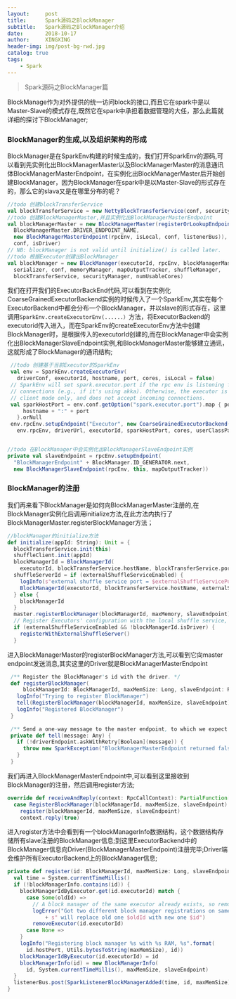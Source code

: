 ```yaml
---
layout:     post
title:      Spark源码之BlockManager
subtitle:   Spark源码之BlockManager介绍
date:       2018-10-17
author:     XINGXING
header-img: img/post-bg-rwd.jpg
catalog: true
tags:
    - Spark
---
```


>
>Spark源码之BlockManager篇
>


BlockManage作为对外提供的统一访问block的接口,而且它在spark中是以Master-Slave的模式存在,既然它在spark中承担着数据管理的大任，那么此篇就详细的探讨下BlockManager;


### BlockManager的生成,以及组织架构的形成

BlockManager是在SparkEnv构建的时候生成的，我们打开SparkEnv的源码,可以看到先实例化出BlockManagerMaster以及BlockManagerMaster的消息通讯体BlockManagerMasterEndpoint，在实例化出BlockManagerMaster后开始创建BlockManager，因为BlockManager在spark中是以Master-Slave的形式存在的，那么它的slava又是在哪里分布的呢？

```scala
//todo 创建blockTransferService
val blockTransferService = new NettyBlockTransferService(conf, securityManager, numUsableCores)
//todo 创建BlockManagerMaster,并且实例化出BlockManagerMasterEndpoint
val blockManagerMaster = new BlockManagerMaster(registerOrLookupEndpoint(
  BlockManagerMaster.DRIVER_ENDPOINT_NAME,
  new BlockManagerMasterEndpoint(rpcEnv, isLocal, conf, listenerBus)),
  conf, isDriver)
// NB: blockManager is not valid until initialize() is called later.
//todo 根据Executor创建出BlockManager
val blockManager = new BlockManager(executorId, rpcEnv, blockManagerMaster,
  serializer, conf, memoryManager, mapOutputTracker, shuffleManager,
  blockTransferService, securityManager, numUsableCores)

```

我们在打开我们的ExecutorBackEnd代码,可以看到在实例化CoarseGrainedExecutorBackend实例的时候传入了一个SparkEnv,其实在每个ExecutorBackend中都会分布一个BlockManager，并以slave的形式存在，这里调用`SparkEnv.createExecutorEnv(......）`方法，将ExecutorBackend的executorid传入进入，而在SparkEnv的createExecutorEnv方法中创建BlockManager时，是根据传入的executorId创建的,而在BlockManager中会实例化出BlockManagerSlaveEndpoint实例,和BlockManagerMaster能够建立通讯，这就形成了BlockManager的通讯结构;

```scala
 //todo 创建基于当前Executor的SparkEnv
 val env = SparkEnv.createExecutorEnv(
   driverConf, executorId, hostname, port, cores, isLocal = false)
 // SparkEnv will set spark.executor.port if the rpc env is listening for incoming
 // connections (e.g., if it's using akka). Otherwise, the executor is running in
 // client mode only, and does not accept incoming connections.
 val sparkHostPort = env.conf.getOption("spark.executor.port").map { port =>
     hostname + ":" + port
   }.orNull
 env.rpcEnv.setupEndpoint("Executor", new CoarseGrainedExecutorBackend(
   env.rpcEnv, driverUrl, executorId, sparkHostPort, cores, userClassPath, env))


//todo 在BlockManager中会实例化出BlockManagerSlaveEndpoint实例
private val slaveEndpoint = rpcEnv.setupEndpoint(
  "BlockManagerEndpoint" + BlockManager.ID_GENERATOR.next,
  new BlockManagerSlaveEndpoint(rpcEnv, this, mapOutputTracker))
```

### BlockManager的注册

我们再来看下BlockManager是如何向BlockManagerMaster注册的,在BlockManager实例化后调用initialize方法,在此方法内执行了BlockManagerMaster.registerBlockManager方法；

```scala
//blockManager的initialize方法
def initialize(appId: String): Unit = {
  blockTransferService.init(this)
  shuffleClient.init(appId)
  blockManagerId = BlockManagerId(
    executorId, blockTransferService.hostName, blockTransferService.port)
  shuffleServerId = if (externalShuffleServiceEnabled) {
    logInfo(s"external shuffle service port = $externalShuffleServicePort")
    BlockManagerId(executorId, blockTransferService.hostName, externalShuffleServicePort)
  } else {
    blockManagerId
  }
  master.registerBlockManager(blockManagerId, maxMemory, slaveEndpoint)
  // Register Executors' configuration with the local shuffle service, if one should exist.
  if (externalShuffleServiceEnabled && !blockManagerId.isDriver) {
    registerWithExternalShuffleServer()
  }
```

进入BlockManagerMaster的registerBlockManager方法,可以看到它向master endpoint发送消息,其实这里的Driver就是BlockManagerMasterEndpoint

```scala
 /** Register the BlockManager's id with the driver. */
 def registerBlockManager(
     blockManagerId: BlockManagerId, maxMemSize: Long, slaveEndpoint: RpcEndpointRef): Unit = {
   logInfo("Trying to register BlockManager")
   tell(RegisterBlockManager(blockManagerId, maxMemSize, slaveEndpoint))
   logInfo("Registered BlockManager")
 }  
 
 /** Send a one-way message to the master endpoint, to which we expect it to reply with true. */
 private def tell(message: Any) {
   if (!driverEndpoint.askWithRetry[Boolean](message)) {
     throw new SparkException("BlockManagerMasterEndpoint returned false, expected true.")
   }
 }
```

我们再进入BlockManagerMasterEndpoint中,可以看到这里接收到BlockManager的注册，然后调用register方法;

```scala
override def receiveAndReply(context: RpcCallContext): PartialFunction[Any, Unit] = {
  case RegisterBlockManager(blockManagerId, maxMemSize, slaveEndpoint) =>
    register(blockManagerId, maxMemSize, slaveEndpoint)
    context.reply(true)
```

进入register方法中会看到有一个blockManagerInfo数据结构，这个数据结构存储所有slave注册的BlockManager信息;到这里ExecutorBackend中的BlockManager信息向Driver(BlockManagerMasterEndpoint)注册完毕;Driver端会维护所有ExecutorBackend上的BlockManager信息;

```scala
private def register(id: BlockManagerId, maxMemSize: Long, slaveEndpoint: RpcEndpointR
  val time = System.currentTimeMillis()
  if (!blockManagerInfo.contains(id)) {
    blockManagerIdByExecutor.get(id.executorId) match {
      case Some(oldId) =>
        // A block manager of the same executor already exists, so remove it (assumed 
        logError("Got two different block manager registrations on same executor - "
            + s" will replace old one $oldId with new one $id")
        removeExecutor(id.executorId)
      case None =>
    }
    logInfo("Registering block manager %s with %s RAM, %s".format(
      id.hostPort, Utils.bytesToString(maxMemSize), id))
    blockManagerIdByExecutor(id.executorId) = id
    blockManagerInfo(id) = new BlockManagerInfo(
      id, System.currentTimeMillis(), maxMemSize, slaveEndpoint)
  }
  listenerBus.post(SparkListenerBlockManagerAdded(time, id, maxMemSize))
}
```


